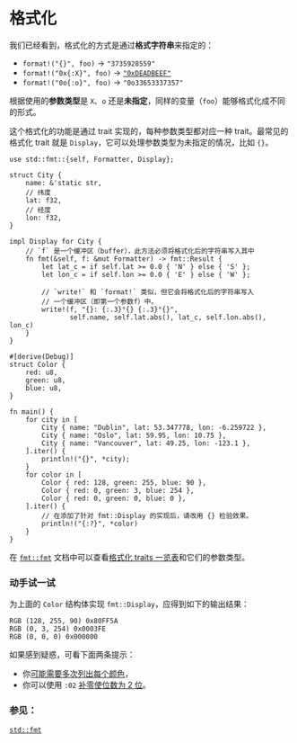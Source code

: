 # 格式化

我们已经看到，格式化的方式是通过**格式字符串**来指定的：

* `format!("{}", foo)` -> `"3735928559"`
* `format!("0x{:X}", foo)` ->
  [`"0xDEADBEEF"`][deadbeef]
* `format!("0o{:o}", foo)` -> `"0o33653337357"`

根据使用的**参数类型**是 `X`、`o` 还是**未指定**，同样的变量（`foo`）能够格式化成不同的形式。

这个格式化的功能是通过 trait 实现的，每种参数类型都对应一种 trait。最常见的格式化 trait 就是 `Display`，它可以处理参数类型为未指定的情况，比如 `{}`。

```rust,editable
use std::fmt::{self, Formatter, Display};

struct City {
    name: &'static str,
    // 纬度
    lat: f32,
    // 经度
    lon: f32,
}

impl Display for City {
    // `f` 是一个缓冲区（buffer），此方法必须将格式化后的字符串写入其中
    fn fmt(&self, f: &mut Formatter) -> fmt::Result {
        let lat_c = if self.lat >= 0.0 { 'N' } else { 'S' };
        let lon_c = if self.lon >= 0.0 { 'E' } else { 'W' };

        // `write!` 和 `format!` 类似，但它会将格式化后的字符串写入
        // 一个缓冲区（即第一个参数f）中。
        write!(f, "{}: {:.3}°{} {:.3}°{}",
               self.name, self.lat.abs(), lat_c, self.lon.abs(), lon_c)
    }
}

#[derive(Debug)]
struct Color {
    red: u8,
    green: u8,
    blue: u8,
}

fn main() {
    for city in [
        City { name: "Dublin", lat: 53.347778, lon: -6.259722 },
        City { name: "Oslo", lat: 59.95, lon: 10.75 },
        City { name: "Vancouver", lat: 49.25, lon: -123.1 },
    ].iter() {
        println!("{}", *city);
    }
    for color in [
        Color { red: 128, green: 255, blue: 90 },
        Color { red: 0, green: 3, blue: 254 },
        Color { red: 0, green: 0, blue: 0 },
    ].iter() {
        // 在添加了针对 fmt::Display 的实现后，请改用 {} 检验效果。
        println!("{:?}", *color)
    }
}
```

在 [`fmt::fmt`][fmt] 文档中可以查看[格式化 traits 一览表][fmt_traits]和它们的参数类型。

### 动手试一试
为上面的 `Color` 结构体实现 `fmt::Display`，应得到如下的输出结果：

```text
RGB (128, 255, 90) 0x80FF5A
RGB (0, 3, 254) 0x0003FE
RGB (0, 0, 0) 0x000000
```

如果感到疑惑，可看下面两条提示：
 * 你[可能需要多次列出每个颜色][argument_types]，
 * 你可以使用 `:02` [补零使位数为 2 位][fmt_width]。

### 参见：
[`std::fmt`][fmt]

[argument_types]: https://rustwiki.org/zh-CN/std/fmt/#argument-types
[deadbeef]: https://en.wikipedia.org/wiki/Deadbeef#Magic_debug_values
[fmt]: https://rustwiki.org/zh-CN/std/fmt/
[fmt_traits]: https://rustwiki.org/zh-CN/std/fmt/#formatting-traits
[fmt_width]: https://rustwiki.org/zh-CN/std/fmt/#width
